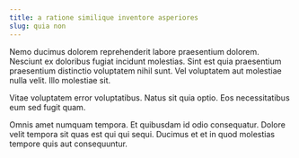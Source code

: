 ```yaml
---
title: a ratione similique inventore asperiores
slug: quia non
---
```


Nemo ducimus dolorem reprehenderit labore praesentium dolorem. Nesciunt ex doloribus fugiat incidunt molestias. Sint est quia praesentium praesentium distinctio voluptatem nihil sunt. Vel voluptatem aut molestiae nulla velit. Illo molestiae sit.

Vitae voluptatem error voluptatibus. Natus sit quia optio. Eos necessitatibus eum sed fugit quam.

Omnis amet numquam tempora. Et quibusdam id odio consequatur. Dolore velit tempora sit quas est qui qui sequi. Ducimus et et in quod molestias tempore quis aut consequuntur.
